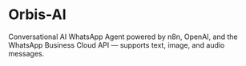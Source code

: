 # Orbis-AI
Conversational AI WhatsApp Agent powered by n8n, OpenAI, and the WhatsApp Business Cloud API — supports text, image, and audio messages.
